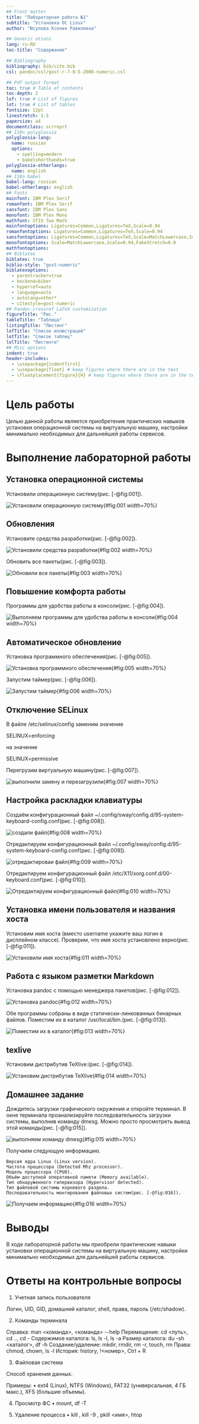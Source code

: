 ```yaml
---
## Front matter
title: "Лабораторная работа №1"
subtitle: "Установка ОС Linux"
author: "Юсупова Ксения Равилевна"

## Generic otions
lang: ru-RU
toc-title: "Содержание"

## Bibliography
bibliography: bib/cite.bib
csl: pandoc/csl/gost-r-7-0-5-2008-numeric.csl

## Pdf output format
toc: true # Table of contents
toc-depth: 2
lof: true # List of figures
lot: true # List of tables
fontsize: 12pt
linestretch: 1.5
papersize: a4
documentclass: scrreprt
## I18n polyglossia
polyglossia-lang:
  name: russian
  options:
	- spelling=modern
	- babelshorthands=true
polyglossia-otherlangs:
  name: english
## I18n babel
babel-lang: russian
babel-otherlangs: english
## Fonts
mainfont: IBM Plex Serif
romanfont: IBM Plex Serif
sansfont: IBM Plex Sans
monofont: IBM Plex Mono
mathfont: STIX Two Math
mainfontoptions: Ligatures=Common,Ligatures=TeX,Scale=0.94
romanfontoptions: Ligatures=Common,Ligatures=TeX,Scale=0.94
sansfontoptions: Ligatures=Common,Ligatures=TeX,Scale=MatchLowercase,Scale=0.94
monofontoptions: Scale=MatchLowercase,Scale=0.94,FakeStretch=0.9
mathfontoptions:
## Biblatex
biblatex: true
biblio-style: "gost-numeric"
biblatexoptions:
  - parentracker=true
  - backend=biber
  - hyperref=auto
  - language=auto
  - autolang=other*
  - citestyle=gost-numeric
## Pandoc-crossref LaTeX customization
figureTitle: "Рис."
tableTitle: "Таблица"
listingTitle: "Листинг"
lofTitle: "Список иллюстраций"
lotTitle: "Список таблиц"
lolTitle: "Листинги"
## Misc options
indent: true
header-includes:
  - \usepackage{indentfirst}
  - \usepackage{float} # keep figures where there are in the text
  - \floatplacement{figure}{H} # keep figures where there are in the text
---
```


# Цель работы

Целью данной работы является приобретение практических навыков установки операционной системы на виртуальную машину, настройки минимально необходимых для дальнейшей работы сервисов.

# Выполнение лабораторной работы

## Установка операционной системы

Установили операционную систему(рис. [-@fig:001]).

![Установили операционную систему](image/21.jpg){#fig:001 width=70%}

## Обновления

Установите средства разработки(рис. [-@fig:002]).

![Установили средства разработки](image/22.jpg){#fig:002 width=70%}

Обновить все пакеты(рис. [-@fig:003]).

![Обновили все пакеты](image/23.jpg){#fig:003 width=70%}

## Повышение комфорта работы

Программы для удобства работы в консоли(рис. [-@fig:004]).

![Выполняем программы для удобства работы в консоли](image/24.jpg){#fig:004 width=70%}

## Автоматическое обновление

Установка программного обеспечения(рис. [-@fig:005]).

![Установка программного обеспечения](image/25.jpg){#fig:005 width=70%}

Запустим таймер(рис. [-@fig:006]).

![Запустим таймер](image/26.jpg){#fig:006 width=70%}

## Отключение SELinux

В файле /etc/selinux/config заменим значение

SELINUX=enforcing

на значение

SELINUX=permissive

Перегрузим виртуальную машину(рис. [-@fig:007]).

![выполнили замену и перезагрузили](image/27.jpg){#fig:007 width=70%}

## Настройка раскладки клавиатуры

Создаём конфигурационный файл ~/.config/sway/config.d/95-system-keyboard-config.conf(рис. [-@fig:008]).

![создали файл](image/28.png){#fig:008 width=70%}

Отредактируем конфигурационный файл ~/.config/sway/config.d/95-system-keyboard-config.conf(рис. [-@fig:009]).

![отредактироваи файл](image/29.png){#fig:009 width=70%}

Отредактируем конфигурационный файл /etc/X11/xorg.conf.d/00-keyboard.conf(рис. [-@fig:010]).

![Отредактируем конфигурационный файл](image/210.png){#fig:010 width=70%}

## Установка имени пользователя и названия хоста

Установим имя хоста (вместо username укажите ваш логин в дисплейном классе). Проверим, что имя хоста установлено верно(рис. [-@fig:011]).

![Установили имя хоста](image/211.png){#fig:011 width=70%}

## Работа с языком разметки Markdown

Установка pandoc с помощью менеджера пакетов(рис. [-@fig:012]).

![Установка pandoc](image/212.png){#fig:012 width=70%}

Обе программы собраны в виде статически-линкованных бинарных файлов. Поместим их в каталог /usr/local/bin.(рис. [-@fig:013]).

![Поместим их в каталог](image/213.png){#fig:013 width=70%}

## texlive

Установим дистрибутив TeXlive:(рис. [-@fig:014]).

![Установим дистрибутив TeXlive](image/214.png){#fig:014 width=70%}

## Домашнее задание

Дождитесь загрузки графического окружения и откройте терминал. В окне терминала проанализируйте последовательность загрузки системы, выполнив команду dmesg. Можно просто просмотреть вывод этой команды(рис. [-@fig:015]).

![выполняем команду dmesg](image/215.png){#fig:015 width=70%}

Получаем следующую информацию.

    Версия ядра Linux (Linux version).
    Частота процессора (Detected Mhz processor).
    Модель процессора (CPU0).
    Объём доступной оперативной памяти (Memory available).
    Тип обнаруженного гипервизора (Hypervisor detected).
    Тип файловой системы корневого раздела.
    Последовательность монтирования файловых систем(рис. [-@fig:016]).

![Получаем информацию](image/216.png){#fig:016 width=70%}


# Выводы

В ходе лабораторной работы мы приобрели практические навыки установки операционной системы на виртуальную машину, настройки минимально необходимых для дальнейшей работы сервисов.

# Ответы на контрольные вопросы 

1. Учетная запись пользователя

Логин, UID, GID, домашний каталог, shell, права, пароль (/etc/shadow).

2. Команды терминала

Справка: man <команда>, <команда> --help
Перемещение: cd <путь>, cd .., cd -
Содержимое каталога: ls, ls -l, ls -a
Размер каталога: du -sh <каталог>, df -h
Создание/удаление: mkdir, rmdir, rm -r, touch, rm
Права: chmod, chown, ls -l
История: history, !<номер>, Ctrl + R

3. Файловая система

Способ хранения данных.

Примеры:
 • ext4 (Linux), NTFS (Windows), FAT32 (универсальная, 4 ГБ макс.), XFS (большие объемы).

4. Просмотр ФС
 • mount, df -T

5. Удаление процесса
 • kill <PID>, kill -9 <PID>, pkill <имя>, htop


